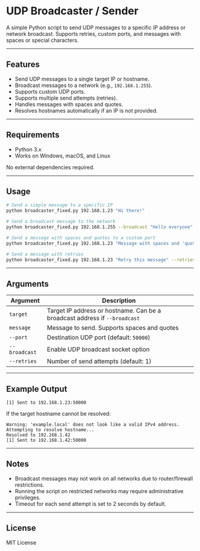# UDP Broadcaster / Sender

A simple Python script to send UDP messages to a specific IP address or network broadcast. Supports retries, custom ports, and messages with spaces or special characters.

---

## Features

- Send UDP messages to a single target IP or hostname.
- Broadcast messages to a network (e.g., `192.168.1.255`).
- Supports custom UDP ports.
- Supports multiple send attempts (retries).
- Handles messages with spaces and quotes.
- Resolves hostnames automatically if an IP is not provided.

---

## Requirements

- Python 3.x
- Works on Windows, macOS, and Linux

No external dependencies required.

---

## Usage

```bash
# Send a simple message to a specific IP
python broadcaster_fixed.py 192.168.1.23 "Hi there!"

# Send a broadcast message to the network
python broadcaster_fixed.py 192.168.1.255 --broadcast "Hello everyone"

# Send a message with spaces and quotes to a custom port
python broadcaster_fixed.py 192.168.1.23 "Message with spaces and 'quotes'" --port 50000

# Send a message with retries
python broadcaster_fixed.py 192.168.1.23 "Retry this message" --retries 3
````

---

## Arguments

| Argument      | Description                                                                |
| ------------- | -------------------------------------------------------------------------- |
| `target`      | Target IP address or hostname. Can be a broadcast address if `--broadcast` |
| `message`     | Message to send. Supports spaces and quotes                                |
| `--port`      | Destination UDP port (default: `50000`)                                    |
| `--broadcast` | Enable UDP broadcast socket option                                         |
| `--retries`   | Number of send attempts (default: 1)                                       |

---

## Example Output

```text
[1] Sent to 192.168.1.23:50000
```

If the target hostname cannot be resolved:

```text
Warning: 'example.local' does not look like a valid IPv4 address. Attempting to resolve hostname...
Resolved to 192.168.1.42
[1] Sent to 192.168.1.42:50000
```

---

## Notes

* Broadcast messages may not work on all networks due to router/firewall restrictions.
* Running the script on restricted networks may require administrative privileges.
* Timeout for each send attempt is set to 2 seconds by default.

---

## License

MIT License




